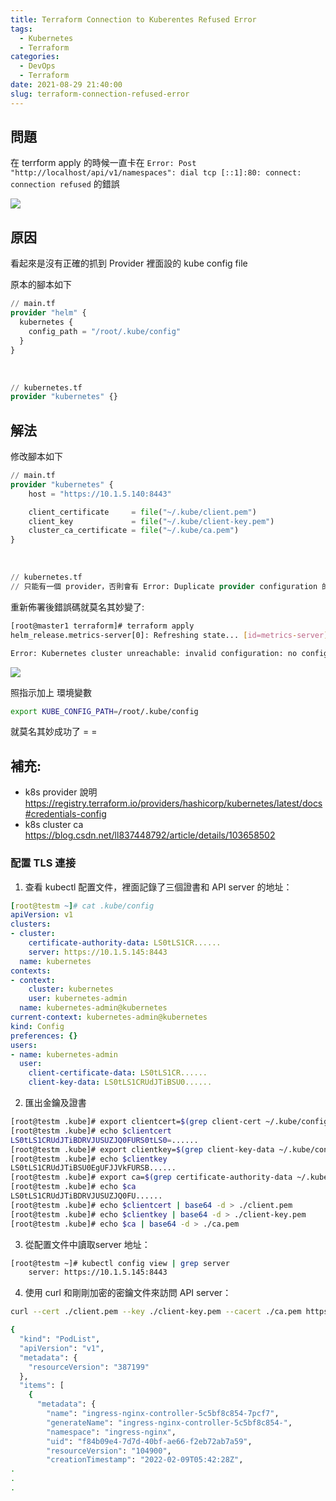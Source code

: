 ```yaml
---
title: Terraform Connection to Kuberentes Refused Error
tags:
  - Kubernetes
  - Terraform
categories:
  - DevOps
  - Terraform
date: 2021-08-29 21:40:00
slug: terraform-connection-refused-error
---
```


## 問題
在 terrform apply 的時候一直卡在 `Error: Post "http://localhost/api/v1/namespaces": dial tcp [::1]:80: connect: connection refused` 的錯誤

<!--more-->

![](https://imgur.com/vQer935.png)


## 原因

看起來是沒有正確的抓到 Provider 裡面設的 kube config file

原本的腳本如下

```terraform
// main.tf
provider "helm" {
  kubernetes {
    config_path = "/root/.kube/config"
  }
}
```

</br>

```terraform
// kubernetes.tf
provider "kubernetes" {}
```

## 解法
修改腳本如下

```terraform
// main.tf
provider "kubernetes" {
    host = "https://10.1.5.140:8443"

    client_certificate     = file("~/.kube/client.pem")
    client_key             = file("~/.kube/client-key.pem")
    cluster_ca_certificate = file("~/.kube/ca.pem")
}
```

</br>

```terraform
// kubernetes.tf
// 只能有一個 provider，否則會有 Error: Duplicate provider configuration 的錯誤
```

重新佈署後錯誤碼就莫名其妙變了:

```bash
[root@master1 terraform]# terraform apply
helm_release.metrics-server[0]: Refreshing state... [id=metrics-server]

Error: Kubernetes cluster unreachable: invalid configuration: no configuration has been provided, try setting KUBERNETES_MASTER environment variable
```

![](https://imgur.com/gNmDHIo.png)

照指示加上 環境變數

```bash
export KUBE_CONFIG_PATH=/root/.kube/config
```

就莫名其妙成功了 = =

## 補充:

- k8s provider 說明
https://registry.terraform.io/providers/hashicorp/kubernetes/latest/docs#credentials-config
- k8s cluster ca
https://blog.csdn.net/ll837448792/article/details/103658502

### 配置 TLS 連接
1. 查看 kubectl 配置文件，裡面記錄了三個證書和 API server 的地址：
```yaml
[root@testm ~]# cat .kube/config
apiVersion: v1
clusters:
- cluster:
    certificate-authority-data: LS0tLS1CR......
    server: https://10.1.5.145:8443
  name: kubernetes
contexts:
- context:
    cluster: kubernetes
    user: kubernetes-admin
  name: kubernetes-admin@kubernetes
current-context: kubernetes-admin@kubernetes
kind: Config
preferences: {}
users:
- name: kubernetes-admin
  user:
    client-certificate-data: LS0tLS1CR......
    client-key-data: LS0tLS1CRUdJTiBSU0......
```
2. 匯出金鑰及證書
```bash
[root@testm .kube]# export clientcert=$(grep client-cert ~/.kube/config | cut -d" " -f 6)
[root@testm .kube]# echo $clientcert
LS0tLS1CRUdJTiBDRVJUSUZJQ0FURS0tLS0=......
[root@testm .kube]# export clientkey=$(grep client-key-data ~/.kube/config | cut -d" " -f 6)
[root@testm .kube]# echo $clientkey
LS0tLS1CRUdJTiBSU0EgUFJJVkFURSB......
[root@testm .kube]# export ca=$(grep certificate-authority-data ~/.kube/config | cut -d" " -f 6)
[root@testm .kube]# echo $ca
LS0tLS1CRUdJTiBDRVJUSUZJQ0FU......
[root@testm .kube]# echo $clientcert | base64 -d > ./client.pem
[root@testm .kube]# echo $clientkey | base64 -d > ./client-key.pem
[root@testm .kube]# echo $ca | base64 -d > ./ca.pem
```

3. 從配置文件中讀取server 地址：
```bash
[root@testm ~]# kubectl config view | grep server
    server: https://10.1.5.145:8443
```

4. 使用 curl 和剛剛加密的密鑰文件來訪問 API server：
```bash
curl --cert ./client.pem --key ./client-key.pem --cacert ./ca.pem https://10.1.5.145:8443/api/v1/pods

{
  "kind": "PodList",
  "apiVersion": "v1",
  "metadata": {
    "resourceVersion": "387199"
  },
  "items": [
    {
      "metadata": {
        "name": "ingress-nginx-controller-5c5bf8c854-7pcf7",
        "generateName": "ingress-nginx-controller-5c5bf8c854-",
        "namespace": "ingress-nginx",
        "uid": "f84b09e4-7d7d-40bf-ae66-f2eb72ab7a59",
        "resourceVersion": "104900",
        "creationTimestamp": "2022-02-09T05:42:28Z",
.
.
.
```